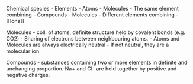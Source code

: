 Chemical species
	- Elements
		- Atoms
		- Molecules
			- The same element combining 
	- Compounds
		- Molecules
			- Different elements combining
		- [[Ions]]

Molecules - coll. of atoms, definite structure held by covalent bonds (e.g. CO2)
	- Sharing of electrons between neighbouring atoms.
	- Atoms and Molecules are always electrically neutral
		- If not neutral, they are a molecular ion

Compounds - substances containing two or more elements in definite and unchanging proportion.
Na+ and Cl- are held together by positive and negative charges.